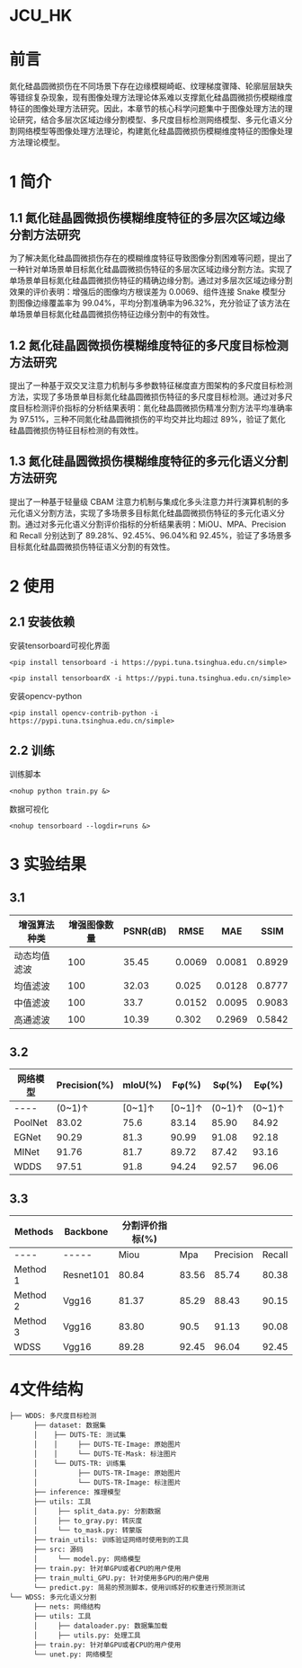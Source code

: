 # JCU_HK
# 前言
氮化硅晶圆微损伤在不同场景下存在边缘模糊崎岖、纹理梯度骤降、轮廓层层缺失等错综复杂现象，现有图像处理方法理论体系难以支撑氮化硅晶圆微损伤模糊维度特征的图像处理方法研究。因此，本章节的核心科学问题集中于图像处理方法的理论研究，结合多层次区域边缘分割模型、多尺度目标检测网络模型、多元化语义分割网络模型等图像处理方法理论，构建氮化硅晶圆微损伤模糊维度特征的图像处理方法理论模型。
# 1 简介
## 1.1 氮化硅晶圆微损伤模糊维度特征的多层次区域边缘分割方法研究
为了解决氮化硅晶圆微损伤存在的模糊维度特征导致图像分割困难等问题，提出了一种针对单场景单目标氮化硅晶圆微损伤特征的多层次区域边缘分割方法。实现了单场景单目标氮化硅晶圆微损伤特征的精确边缘分割。通过对多层次区域边缘分割效果的评价表明：增强后的图像均方根误差为 0.0069、组件连接 Snake 模型分割图像边缘覆盖率为 99.04%，平均分割准确率为96.32%，充分验证了该方法在单场景单目标氮化硅晶圆微损伤特征边缘分割中的有效性。
## 1.2 氮化硅晶圆微损伤模糊维度特征的多尺度目标检测方法研究
提出了一种基于双交叉注意力机制与多参数特征梯度直方图架构的多尺度目标检测方法，实现了多场景单目标氮化硅晶圆微损伤特征的多尺度目标检测。通过对多尺度目标检测评价指标的分析结果表明：氮化硅晶圆微损伤精准分割方法平均准确率为 97.51%，三种不同氮化硅晶圆微损伤的平均交并比均超过 89%，验证了氮化硅晶圆微损伤特征目标检测的有效性。
## 1.3 氮化硅晶圆微损伤模糊维度特征的多元化语义分割方法研究
提出了一种基于轻量级 CBAM 注意力机制与集成化多头注意力并行演算机制的多元化语义分割方法，实现了多场景多目标氮化硅晶圆微损伤特征的多元化语义分割。通过对多元化语义分割评价指标的分析结果表明：MiOU、MPA、Precision 和 Recall 分别达到了 89.28%、92.45%、96.04%和 92.45%，验证了多场景多目标氮化硅晶圆微损伤特征语义分割的有效性。
# 2 使用
## 2.1 安装依赖
安装tensorboard可视化界面

`<pip install tensorboard -i https://pypi.tuna.tsinghua.edu.cn/simple>` 

`<pip install tensorboardX -i https://pypi.tuna.tsinghua.edu.cn/simple>` 

安装opencv-python

`<pip install opencv-contrib-python -i https://pypi.tuna.tsinghua.edu.cn/simple>` 

## 2.2 训练

训练脚本

`<nohup python train.py &>`

数据可视化

`<nohup tensorboard --logdir=runs &>`
# 3 实验结果
## 3.1
增强算法种类|增强图像数量|PSNR(dB)|RMSE|MAE|SSIM
----|-----|------|------|------|------
动态均值滤波|100|35.45|0.0069|0.0081|0.8929
均值滤波|100|32.03|0.025|0.0128|0.8777
中值滤波|100|33.7|0.0152|0.0095|0.9083
高通滤波|100|10.39|0.302|0.2969|0.5842

## 3.2
网络模型|Precision(%)|mIoU(%)|Fφ(%)|Sφ(%)|Eφ(%)|AUC(%)|MAE(10-3)
----|-----|------|------|------|------|------|------
----|(0~1)↑|[0~1]↑|[0~1]↑|(0~1)↑|(0~1)↑|(0.5~1)↑|(0~∞)↓
PoolNet|83.02|75.6|83.14|85.90|84.92|85.11|27
EGNet|90.29|81.3|90.99|91.08|92.18|92.97|16
MINet|91.76|81.7|89.72|87.42|93.16|95.64|13
WDDS|97.51|91.8|94.24|92.57|96.06|97.53|5

## 3.3
Methods|Backbone|分割评价指标(%)| | | |
----|-----|------|------|------|------
----|-----|Miou|Mpa|Precision|Recall
Method 1|Resnet101|80.84|83.56|85.74|80.38
Method 2|Vgg16|81.37|85.29|88.43|90.15
Method 3|Vgg16|83.80|90.5|91.13|90.08
WDSS|Vgg16|89.28|92.45|96.04|92.45

# 4文件结构
    ├── WDDS: 多尺度目标检测
          ├── dataset: 数据集
          │    ├── DUTS-TE: 测试集
          │    │     ├── DUTS-TE-Image: 原始图片
          │    │     └── DUTS-TE-Mask: 标注图片
          │    └── DUTS-TR: 训练集
          │          ├── DUTS-TR-Image: 原始图片
          │          └── DUTS-TR-Image: 标注图片
          ├── inference: 推理模型
          ├── utils: 工具
          │     ├── split_data.py: 分割数据
          │     ├── to_gray.py: 转灰度
          │     └── to_mask.py: 转蒙版
          ├── train_utils: 训练验证网络时使用到的工具
          ├── src: 源码
          │     └── model.py: 网络模型
          ├── train.py: 针对单GPU或者CPU的用户使用
          ├── train_multi_GPU.py: 针对使用多GPU的用户使用
          └── predict.py: 简易的预测脚本，使用训练好的权重进行预测测试
    └── WDSS: 多元化语义分割
          ├── nets: 网络结构
          ├── utils: 工具
          │     ├── dataloader.py: 数据集加载
          │     ├── utils.py: 处理工具
          ├── train.py: 针对单GPU或者CPU的用户使用
          └── unet.py: 网络模型
